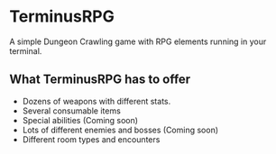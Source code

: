 # TerminusRPG
A simple Dungeon Crawling game with RPG elements running in your terminal.

## What TerminusRPG has to offer
  - Dozens of weapons with different stats.
  - Several consumable items
  - Special abilities (Coming soon)
  - Lots of different enemies and bosses (Coming soon)
  - Different room types and encounters

